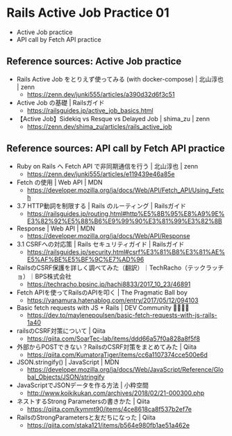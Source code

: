 # Rails Active Job Practice 01
- Active Job practice
- API call by Fetch API practice

## Reference sources: Active Job practice
- Rails Active Job をとりえず使ってみる (with docker-compose) | 北山淳也 | zenn
  - https://zenn.dev/junki555/articles/a390d32d6f3c51
- Active Job の基礎 | Railsガイド
  - https://railsguides.jp/active_job_basics.html
- 【Active Job】Sidekiq vs Resque vs Delayed Job | shima_zu | zenn
  - https://zenn.dev/shima_zu/articles/rails_active_job

## Reference sources: API call by Fetch API practice
- Ruby on Rails へ Fetch API で非同期通信を行う | 北山淳也 | zenn
  - https://zenn.dev/junki555/articles/e119439e46a85e
- Fetch の使用 | Web API | MDN
  - https://developer.mozilla.org/ja/docs/Web/API/Fetch_API/Using_Fetch
- 3.7 HTTP動詞を制限する | Rails のルーティング | Railsガイド
  - https://railsguides.jp/routing.html#http%E5%8B%95%E8%A9%9E%E3%82%92%E5%88%B6%E9%99%90%E3%81%99%E3%82%8B
- Response | Web API | MDN
  - https://developer.mozilla.org/ja/docs/Web/API/Response
- 3.1 CSRFへの対応策 | Rails セキュリティガイド | Railsガイド
  - https://railsguides.jp/security.html#csrf%E3%81%B8%E3%81%AE%E5%AF%BE%E5%BF%9C%E7%AD%96
- RailsのCSRF保護を詳しく調べてみた（翻訳）｜TechRacho（テックラッチョ）｜BPS株式会社
  - https://techracho.bpsinc.jp/hachi8833/2017_10_23/46891
- Fetch APIを使ってRailsのAPIを叩く | The Pragmatic Ball boy
  - https://yanamura.hatenablog.com/entry/2017/05/12/094103
- Basic fetch requests with JS + Rails | DEV Community 👩‍💻👨‍💻
  - https://dev.to/maylenepoulsen/basic-fetch-requests-with-js-rails-1a40
- railsのCSRF対策について | Qiita
  - https://qiita.com/SoarTec-lab/items/ddd66a57f0a828a8f5f8
- 外部からPOSTできない？RailsのCSRF対策をまとめてみた | Qiita
  - https://qiita.com/KumatoraTiger/items/cc6a1107374cce500e6d
- JSON.stringify() | JavaScript | MDN
  - https://developer.mozilla.org/ja/docs/Web/JavaScript/Reference/Global_Objects/JSON/stringify
- JavaScriptでJSONデータを作る方法 | 小粋空間
  - http://www.koikikukan.com/archives/2018/02/21-000300.php
- ネストするStrong Parametersの書きかた | Qiita
  - https://qiita.com/kymmt90/items/4ce8618ca8f537b2ef7e
- RailsのStrongParametersと友だちになった | Qiita
  - https://qiita.com/staka121/items/b564e980fb1ae51a462e
